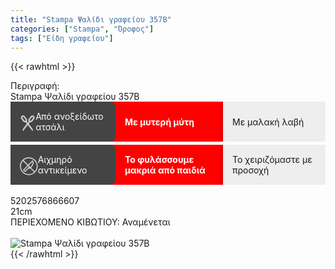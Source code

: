 ```yaml
---
title: "Stampa Ψαλίδι γραφείου 357B"
categories: ["Stampa", "Όροφος"]
tags: ["Είδη γραφείου"]
---
```

{{< rawhtml >}}

<div class="sload675"><div class="product"><div id="sistatika">Περιγραφή:</div><div class="alltext">Stampa Ψαλίδι γραφείου 357B</div><div class="alltext" style="padding:0;line-height:normal"><div class="stable1" style="margin-bottom:5px!important"><div class="strow1"><div><span><svg style="width:36px;margin-right:10px;position:relative;top:2px" viewBox="0 0 512.004 512.004"><g><g><path style="fill:#ccc" d="M419.941,465.244c-0.945-14.227-6.039-27.734-14.727-39.055L225.589,192.338 c16.508-25.383,15.469-58.68-3.18-82.992l-61.875-81.195c-12.07-15.734-30.344-25.867-50.133-27.805 c-20.116-1.937-39.46,4.305-54.616,17.633c-28.312,24.906-31.875,68.664-8.133,99.602l60.5,79.406 c18.672,24.344,50.586,33.961,79.359,24.578l220.648,287.312c1.547,2.016,3.914,3.125,6.344,3.125c0.945,0,1.898-0.164,2.82-0.516 c3.305-1.242,5.398-4.5,5.164-8.016L419.941,465.244z M79.636,68.846c0.836-6.367,4.094-12.016,9.164-15.914 c4.227-3.234,9.297-4.945,14.547-4.945c1.063,0,2.125,0.07,3.195,0.211c6.367,0.836,12.016,4.094,15.898,9.148l61.867,81.195 c8.055,10.5,6.07,25.602-4.43,33.664c-10.508,8.039-25.609,6.055-33.633-4.414L84.371,86.588 C80.48,81.51,78.793,75.205,79.636,68.846z"></path></g><g><path style="fill:#ccc" d="M456.222,17.979c-15.148-13.328-34.516-19.57-54.609-17.633 c-19.789,1.937-38.07,12.07-50.164,27.82l-61.828,81.164c-18.672,24.328-19.711,57.625-3.203,83.016l-30.469,39.656 c-22.031,0.031-39.945,17.961-39.945,40c0,3.438,0.461,6.859,1.375,10.227L106.793,426.19 c-8.688,11.32-13.781,24.828-14.727,39.055l-2.547,38.227c-0.235,3.516,1.859,6.773,5.164,8.016 c0.922,0.352,1.875,0.516,2.82,0.516c2.43,0,4.797-1.117,6.344-3.125L255.05,311.981c0.32,0.016,0.633,0.023,0.953,0.023 c22.055,0,40-17.945,40-40c0-3.828-0.539-7.594-1.617-11.234l30.109-39.203c28.805,9.391,60.695-0.234,79.383-24.594 l60.461-79.375C488.097,86.635,484.535,42.877,456.222,17.979z M427.636,86.588c-0.008,0.008-0.016,0.008-0.023,0.016 l-61.828,81.164c-8.063,10.484-23.141,12.484-33.656,4.438c-5.07-3.898-8.328-9.547-9.172-15.914 c-0.836-6.367,0.852-12.672,4.766-17.766l61.828-81.164c3.898-5.07,9.547-8.328,15.914-9.164c1.07-0.141,2.133-0.211,3.195-0.211 c5.25,0,10.32,1.711,14.547,4.945c5.07,3.898,8.328,9.547,9.164,15.914C433.214,75.205,431.527,81.51,427.636,86.588z"></path></g><g><path style="fill:#ddd" d="M255.785,256.002c-8.82,0-16,7.18-16,16s7.18,16,16,16s16-7.18,16-16 S264.605,256.002,255.785,256.002z"></path></g></g><g></g><g></g><g></g><g></g><g></g><g></g><g></g><g></g><g></g><g></g><g></g><g></g><g></g><g></g><g></g></svg></span><span>Από ανοξείδωτο ατσάλι</span></div><div>Με μυτερή μύτη</div><div>Με μαλακή λαβή</div></div></div><div class="stable1" style="margin-top:4px"><div class="strow1"><div><span><svg style="width:36px;margin-right:10px;fill:#ccc;position:relative;top:2px" viewBox="0 0 512 512"><path d="m256 0c-139.480469 0-256 116.132812-256 256 0 139.480469 116.132812 256 256 256 139.488281 0 256-116.140625 256-256 0-139.488281-116.140625-256-256-256zm0 482.011719c-57.238281-.007813-114.496094-22.3125-159.097656-66.914063-85.648438-85.644531-89.058594-217.871094-10.261719-307.246094l126.933594 126.933594-127.277344 127.28125 63.636719 63.640625 106.066406-106.066406 21.214844 21.210937 21.210937-21.210937 105.722657 105.71875c-42.828126 37.761719-95.476563 56.65625-148.148438 56.652344zm-21.214844-226.011719 21.214844 21.214844-106.066406 106.0625-21.210938-21.210938zm21.214844-21.214844 104.511719-104.507812c4.992187 9.488281 6.804687 20.5 4.898437 31.328125-6.789062 38.597656-25.023437 73.648437-52.738281 101.363281l-14.246094 14.246094zm169.363281 169.363282-105.722656-105.722657 14.246094-14.246093c32.09375-32.089844 53.210937-72.683594 61.070312-117.378907 4.460938-25.355469-3.734375-51.351562-21.921875-69.535156l-10.96875-10.972656-127.28125 127.28125-126.933594-126.933594c42.824219-37.757813 95.484376-56.652344 148.148438-56.652344 57.246094 0 114.492188 22.304688 159.101562 66.914063 85.644532 85.644531 89.054688 217.871094 10.261719 307.246094zm0 0"></path></svg></span><span>Αιχμηρό αντικείμενο</span></div><div>Το φυλάσσουμε μακριά από παιδιά</div><div>Το χειριζόμαστε με προσοχή</div></div></div><style>.stable1{display:table;width:100%;background:red}.strow1{display:table-row;width:100%}.strow1 div{display:table-cell;width:33.3%;padding:15px;vertical-align:middle}.strow1 span{vertical-align:middle;display:table-cell}.strow1 div:nth-child(1){background:#444;color:#fff;border-radius:0 8px 8px 0}.strow1 div:nth-child(2){color:#fff;font-weight:700}.strow1 div:nth-child(3){background:#eee;border-left:4px solid #e40102}@media only screen and (max-width:594px){.strow1 div{display:block;width:auto;border-radius:0!important;border:none!important}.stable1{margin-top:0!important;font-size:13pt}}</style><br></div><div id="barcode"><div id="barimage1"></div><span id="bartext">5202576866607</span></div><div id="varos"><div id="dimimg"></div><span id="varostext">21cm</span></div><div id="kivotio">ΠΕΡΙΕΧΟΜΕΝΟ ΚΙΒΩΤΙΟΥ: Αναμένεται</div><br><div class="pimg"><img alt="Stampa Ψαλίδι γραφείου 357B" title="Stampa Ψαλίδι γραφείου 357B" src="/media/images/stampa-psalidi-grafeiou-357b.jpg"></div></div></div>
{{< /rawhtml >}}


